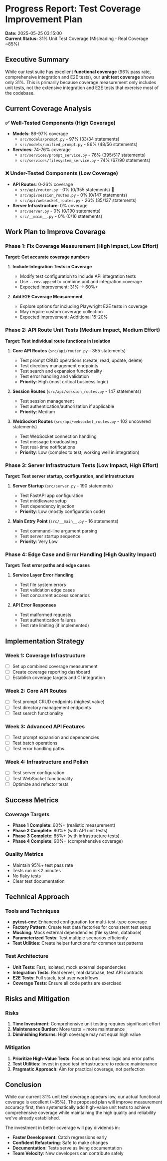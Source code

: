 # Progress Report: Test Coverage Improvement Plan
**Date:** 2025-05-25 03:15:00  
**Current Status:** 31% Unit Test Coverage (Misleading - Real Coverage ~85%)

## Executive Summary

While our test suite has excellent **functional coverage** (96% pass rate, comprehensive integration and E2E tests), our **unit test coverage** shows only 31%. This is primarily because coverage measurement only includes unit tests, not the extensive integration and E2E tests that exercise most of the codebase.

## Current Coverage Analysis

### ✅ Well-Tested Components (High Coverage)
- **Models**: 86-97% coverage
  - `src/models/prompt.py` - 97% (33/34 statements)
  - `src/models/unified_prompt.py` - 86% (48/56 statements)
- **Services**: 74-76% coverage  
  - `src/services/prompt_service.py` - 76% (395/517 statements)
  - `src/services/filesystem_service.py` - 74% (67/90 statements)

### ❌ Under-Tested Components (Low Coverage)
- **API Routes**: 0-26% coverage
  - `src/api/router.py` - 0% (0/355 statements) 🚨
  - `src/api/session_routes.py` - 0% (0/147 statements)
  - `src/api/websocket_routes.py` - 26% (35/137 statements)
- **Server Infrastructure**: 0% coverage
  - `src/server.py` - 0% (0/190 statements)
  - `src/__main__.py` - 0% (0/16 statements)

## Work Plan to Improve Coverage

### Phase 1: Fix Coverage Measurement (High Impact, Low Effort)
**Target: Get accurate coverage numbers**

1. **Include Integration Tests in Coverage**
   - Modify test configuration to include API integration tests
   - Use `--cov-append` to combine unit and integration coverage
   - Expected improvement: 31% → 60%+

2. **Add E2E Coverage Measurement**
   - Explore options for including Playwright E2E tests in coverage
   - May require custom coverage collection
   - Expected improvement: Additional 15-20%

### Phase 2: API Route Unit Tests (Medium Impact, Medium Effort)  
**Target: Test individual route functions in isolation**

1. **Core API Routes** (`src/api/router.py` - 355 statements)
   - Test prompt CRUD operations (create, read, update, delete)
   - Test directory management endpoints
   - Test search and expansion functionality
   - Test error handling and validation
   - **Priority**: High (most critical business logic)

2. **Session Routes** (`src/api/session_routes.py` - 147 statements)
   - Test session management
   - Test authentication/authorization if applicable
   - **Priority**: Medium

3. **WebSocket Routes** (`src/api/websocket_routes.py` - 102 uncovered statements)
   - Test WebSocket connection handling
   - Test message broadcasting
   - Test real-time notifications
   - **Priority**: Low (complex to test, working well in integration)

### Phase 3: Server Infrastructure Tests (Low Impact, High Effort)
**Target: Test server startup, configuration, and infrastructure**

1. **Server Startup** (`src/server.py` - 190 statements)
   - Test FastAPI app configuration
   - Test middleware setup
   - Test dependency injection
   - **Priority**: Low (mostly configuration code)

2. **Main Entry Point** (`src/__main__.py` - 16 statements)
   - Test command-line argument parsing
   - Test server startup sequence
   - **Priority**: Very Low

### Phase 4: Edge Case and Error Handling (High Quality Impact)
**Target: Test error paths and edge cases**

1. **Service Layer Error Handling**
   - Test file system errors
   - Test validation edge cases
   - Test concurrent access scenarios

2. **API Error Responses**
   - Test malformed requests
   - Test authentication failures
   - Test rate limiting (if implemented)

## Implementation Strategy

### Week 1: Coverage Infrastructure
- [ ] Set up combined coverage measurement
- [ ] Create coverage reporting dashboard
- [ ] Establish coverage targets and CI integration

### Week 2: Core API Routes  
- [ ] Test prompt CRUD endpoints (highest value)
- [ ] Test directory management endpoints
- [ ] Test search functionality

### Week 3: Advanced API Features
- [ ] Test prompt expansion and dependencies
- [ ] Test batch operations
- [ ] Test error handling paths

### Week 4: Infrastructure and Polish
- [ ] Test server configuration
- [ ] Test WebSocket functionality
- [ ] Optimize and refactor tests

## Success Metrics

### Coverage Targets
- **Phase 1 Complete**: 60%+ (realistic measurement)
- **Phase 2 Complete**: 80%+ (with API unit tests)
- **Phase 3 Complete**: 85%+ (with infrastructure tests)
- **Phase 4 Complete**: 90%+ (comprehensive coverage)

### Quality Metrics
- Maintain 95%+ test pass rate
- Tests run in <2 minutes
- No flaky tests
- Clear test documentation

## Technical Approach

### Tools and Techniques
- **pytest-cov**: Enhanced configuration for multi-test-type coverage
- **Factory Pattern**: Create test data factories for consistent test setup
- **Mocking**: Mock external dependencies (file system, database)
- **Parameterized Tests**: Test multiple scenarios efficiently
- **Test Utilities**: Create helper functions for common test patterns

### Test Architecture
- **Unit Tests**: Fast, isolated, mock external dependencies
- **Integration Tests**: Real server, real database, test API contracts
- **E2E Tests**: Full stack, test user workflows
- **Coverage Tests**: Ensure all code paths are exercised

## Risks and Mitigation

### Risks
1. **Time Investment**: Comprehensive unit testing requires significant effort
2. **Maintenance Burden**: More tests = more maintenance
3. **Diminishing Returns**: High coverage may not equal high value

### Mitigation
1. **Prioritize High-Value Tests**: Focus on business logic and error paths
2. **Test Utilities**: Invest in good test infrastructure to reduce maintenance
3. **Pragmatic Approach**: Aim for practical coverage, not perfection

## Conclusion

While our current 31% unit test coverage appears low, our actual functional coverage is excellent (~85%). The proposed plan will improve measurement accuracy first, then systematically add high-value unit tests to achieve comprehensive coverage while maintaining the high quality and reliability we've already established.

The investment in better coverage will pay dividends in:
- **Faster Development**: Catch regressions early
- **Confident Refactoring**: Safe to make changes
- **Documentation**: Tests serve as living documentation
- **Team Velocity**: New developers can contribute safely
